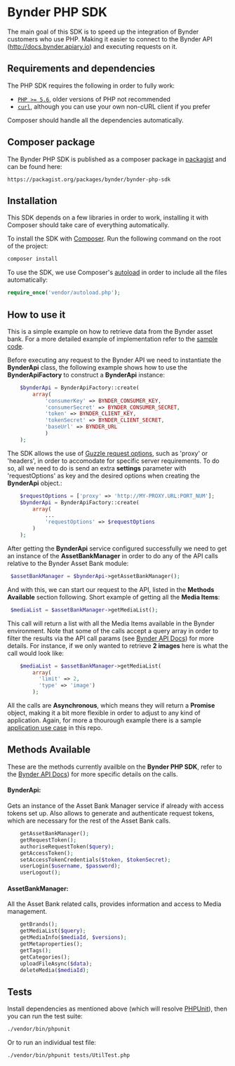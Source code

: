 # Bynder PHP SDK

The main goal of this SDK is to speed up the integration of Bynder customers who use PHP. Making it easier to connect to the Bynder API (http://docs.bynder.apiary.io) and executing requests on it.

## Requirements and dependencies

The PHP SDK requires the following in order to fully work:

- [`PHP >= 5.6`](https://secure.php.net/manual/en/book.curl.php), older versions of PHP not recommended
- [`curl`](https://secure.php.net/manual/en/book.curl.php), although you can use your own non-cURL client if you prefer

Composer should handle all the dependencies automatically.

## Composer package

The Bynder PHP SDK is published as a composer package in [packagist](https://packagist.org) and can be found here:

```
https://packagist.org/packages/bynder/bynder-php-sdk
```

## Installation

This SDK depends on a few libraries in order to work, installing it with Composer should take care of everything automatically. 

To install the SDK with [Composer](http://getcomposer.org/). Run the following command on the root of the project:

```bash
composer install
```

To use the SDK, we use Composer's [autoload](https://getcomposer.org/doc/00-intro.md#autoloading) in order to include all the files automatically:

```php
require_once('vendor/autoload.php');
```

## How to use it

This is a simple example on how to retrieve data from the Bynder asset bank. For a more detailed example of implementation refer to the [sample code](https://github.com/Bynder/bynder-php-sdk/blob/master/sample/sample.php).

Before executing any request to the Bynder API we need to instantiate the **BynderApi** class, the following example shows how to use the **BynderApiFactory** to construct a **BynderApi** instance:
```php
    $bynderApi = BynderApiFactory::create(
        array(
            'consumerKey' => BYNDER_CONSUMER_KEY,
            'consumerSecret' => BYNDER_CONSUMER_SECRET,
            'token' => BYNDER_CLIENT_KEY,
            'tokenSecret' => BYNDER_CLIENT_SECRET,
            'baseUrl' => BYNDER_URL
            )
    );
```

The SDK allows the use of [Guzzle request options](http://docs.guzzlephp.org/en/latest/request-options.html), such as 'proxy' or 'headers', in order to accomodate for specific server requirements. To do so, all we need to do is send an extra **settings** parameter with 'requestOptions' as key and the desired options when creating the **BynderApi** object.:
```php
    $requestOptions = ['proxy' => 'http://MY-PROXY.URL:PORT_NUM'];
    $bynderApi = BynderApiFactory::create(
        array(
            ...
            'requestOptions' => $requestOptions
        )
    );

```

After getting the **BynderApi** service configured successfully we need to get an instance of the **AssetBankManager** in order to do any of the API calls relative to the Bynder Asset Bank module:

```php
 $assetBankManager = $bynderApi->getAssetBankManager();
```
And with this, we can start our request to the API, listed in the **Methods Available** section following. Short example of getting all the **Media Items**:

```php
 $mediaList = $assetBankManager->getMediaList();
```
This call will return a list with all the Media Items available in the Bynder environment. Note that some of the calls accept a query array in order to filter the results via the API call params (see [Bynder API Docs](http://docs.bynder.apiary.io/)) for more details. 
For instance, if we only wanted to retrieve **2 images** here is what the call would look like:
```php
    $mediaList = $assetBankManager->getMediaList(
        array(
          'limit' => 2,
          'type' => 'image')
        );
```

All the calls are **Asynchronous**, which means they will return a **Promise** object, making it a bit more flexible in order to adjust to any kind of application. 
Again, for more a thourough example there is a sample [application use case](https://github.com/Bynder/bynder-php-sdk/blob/develop/sample/sample.php) in this repo.

## Methods Available
These are the methods currently availble on the **Bynder PHP SDK**, refer to the [Bynder API Docs](http://docs.bynder.apiary.io/)) for more specific details on the calls.

#### BynderApi:
Gets an instance of the Asset Bank Manager service if already with access tokens set up.
Also allows to generate and authenticate request tokens, which are necessary for the rest of
the Asset Bank calls.
```php
    getAssetBankManager();
    getRequestToken();
    authoriseRequestToken($query);
    getAccessToken();
    setAccessTokenCredentials($token, $tokenSecret);
    userLogin($username, $password);
    userLogout();
```


#### AssetBankManager:
All the Asset Bank related calls, provides information and access to 
Media management.
```php
    getBrands();
    getMediaList($query);
    getMediaInfo($mediaId, $versions);
    getMetaproperties();
    getTags();
    getCategories();
    uploadFileAsync($data);
    deleteMedia($mediaId);
```

## Tests

Install dependencies as mentioned above (which will resolve [PHPUnit](http://packagist.org/packages/phpunit/phpunit)), then you can run the test suite:

```bash
./vendor/bin/phpunit
```

Or to run an individual test file:

```bash
./vendor/bin/phpunit tests/UtilTest.php
```
